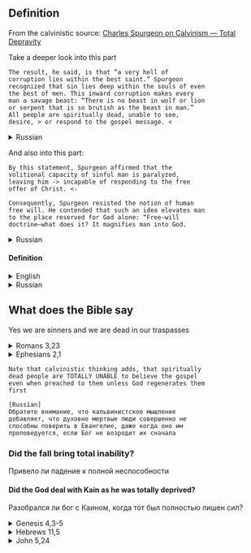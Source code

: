 ## Definition

From the calvinistic source:
[Charles Spurgeon on Calvinism — Total Depravity](https://www.ligonier.org/learn/articles/charles-spurgeon-calvinism-total-depravity)

Take a deeper look into this part

    The result, he said, is that “a very hell of 
    corruption lies within the best saint.” Spurgeon 
    recognized that sin lies deep within the souls of even 
    the best of men. This inward corruption makes every 
    man a savage beast: “There is no beast in wolf or lion 
    or serpent that is so brutish as the beast in man.” 
    All people are spiritually dead, unable to see, 
    desire, > or respond to the gospel message. <

<details>
<summary>Russian</summary>

    В результате, по его словам, "в самом лучшем святом 
    скрывается адская порочность". Сперджен признавал, что 
    грех лежит глубоко в душах даже самых лучших людей. 
    Эта внутренняя порча превращает каждого человека в 
    дикого зверя: "Нет зверя ни в волке, ни во льве, ни в 
    змее, который был бы так зол, как зверь в человеке". 
    Все люди духовно мертвы, они не способны видеть, 
    желать, > или реагировать на Евангельскую весть. <

</details>


And also into this part:

    By this statement, Spurgeon affirmed that the 
    volitional capacity of sinful man is paralyzed, 
    leaving him -> incapable of responding to the free 
    offer of Christ. <-

    Consequently, Spurgeon resisted the notion of human 
    free will. He contended that such an idea elevates man 
    to the place reserved for God alone: “Free-will 
    doctrine—what does it? It magnifies man into God.

<details>
<summary>Russian</summary>

    Этим заявлением Сперджен утверждал, что волевые 
    способности грешного человека парализованы, что делает 
    его -> неспособным откликнуться на свободное 
    предложение Христа. <-

    Следовательно, Сперджен противился понятию 
    человеческой свободной воли. Он утверждал, что такая 
    идея возвышает человека до места, предназначенного 
    только для Бога: "Доктрина свободной воли - что она 
    делает? Она возвышает человека до Бога.

</details>


#### Definition

<details>
<summary>English</summary>

    The belief in total depravity takes the view that 
    sinfulness pervades all areas of life and human 
    existence. Through the Fall of Man, humanity is 
    stained by sin in every aspect: heart, emotions, will, 
    mind, and body. This means people cannot independently 
    choose God. They cannot save themselves. God must 
    intervene to save people.

    Calvinism insists that God must do all the work, from 
    choosing those who will be saved to sanctifying them 
    throughout their lives until they die and go to 
    heaven. Calvinists cite numerous Scripture verses 
    supporting humanity's fallen and sinful nature, such 
    as Mark 7:21-23, Romans 6:20, and 1 Corinthians 2:14. 

</details>


<details>
<summary>Russian</summary>

    Вера в полную испорченность заключается в том, что 
    грех пронизывает все сферы жизни и человеческого 
    существования. Благодаря грехопадению человечество 
    запятнано грехом во всех аспектах: сердце, эмоции, 
    воля, разум и тело. Это означает, что люди не могут 
    самостоятельно выбрать Бога. Они не могут спастись 
    сами. Бог должен вмешаться, чтобы спасти людей.

    Кальвинизм настаивает на том, что Бог должен сделать 
    всю работу, начиная с выбора тех, кто будет спасен, и 
    заканчивая освящением их на протяжении всей жизни, 
    пока они не умрут и не попадут на небеса. Кальвинисты 
    приводят множество стихов Писания, подтверждающих 
    падшую и греховную природу человечества, например, 
    Марка 7:21-23, Римлянам 6:20 и 1 Коринфянам 2:14.

    Переведено с помощью DeepL.com (бесплатная версия)

</details>


## What does the Bible say

Yes we are sinners and we are dead in our traspasses

<details>
<summary>Romans 3,23</summary>

[English](https://www.biblegateway.com/passage/?search=Romans+3%3A23&version=KJV)  

[Russian](https://www.biblegateway.com/passage/?search=Romans+3%3A23&version=RUSV)   

[Polish](https://www.biblegateway.com/passage/?search=Romans+3%3A23&version=UBG)    

</details>


<details>
<summary>Ephesians 2,1</summary>

[English](https://www.biblegateway.com/passage/?search=Ephesians+2%3A1&version=KJV)  

[Russian](https://www.biblegateway.com/passage/?search=Ephesians+2%3A1&version=RUSV)   

[Polish](https://www.biblegateway.com/passage/?search=Ephesians+2%3A1&version=UBG)    

</details>


    Note that calvinistic thinking adds, that spiritually 
    dead people are TOTALLY UNABLE to believe the gospel 
    even when preached to them unless God regenerates them 
    first

    [Russian]
    Обратите внимание, что кальвинистское мышление 
    добавляет, что духовно мертвые люди совершенно не 
    способны поверить в Евангелие, даже когда оно им 
    проповедуется, если Бог не возродит их сначала


### Did the fall bring total inability?
Привело ли падение к полной неспособности


#### Did the God deal with Kain as he was totally deprived?

Разобрался ли бог с Каином, когда тот был полностью лишен сил?

<details>
<summary>Genesis 4,3-5</summary>

Why did God tell Kain to rule over his sin?

[English](https://www.biblegateway.com/passage/?search=Genesis+4%3A5-8&version=KJV)  

[Russian](https://www.biblegateway.com/passage/?search=Genesis+4%3A5-8&version=RUSV)   

No genesis in polish version :(

</details>


<details>
<summary>Hebrews 11,5</summary>

Enoch pleased God but he was never regenerated!
Енох угодил Богу, но он так и не был возрожден!

[English](https://www.biblegateway.com/passage/?search=Hebrews+11%3A5&version=KJV)  
[English with context](https://www.biblegateway.com/passage/?search=Hebrews+11%3A4-9&version=KJV)

[Russian](https://www.biblegateway.com/passage/?search=Hebrews+11%3A5&version=RUSV)   
[Russian with context](https://www.biblegateway.com/passage/?search=Hebrews+11%3A4-9&version=RUSV)

[Polish](https://www.biblegateway.com/passage/?search=Hebrews+11%3A5&version=UBG)    
[Polish with context](https://www.biblegateway.com/passage/?search=Hebrews+11%3A4-9&version=UBG)

</details>

<details>
<summary>John 5,24</summary>

Question: If total inability is true then, did jesus mock people around him?

Вопрос: Если полная неспособность - это правда, то насмехался ли Иисус над окружающими его людьми?

[English](https://www.biblegateway.com/passage/?search=John+5%3A24&version=KJV)  

[Russian](https://www.biblegateway.com/passage/?search=John+5%3A24&version=RUSV)   

[Polish](https://www.biblegateway.com/passage/?search=John+5%3A24&version=UBG)    
</details>
